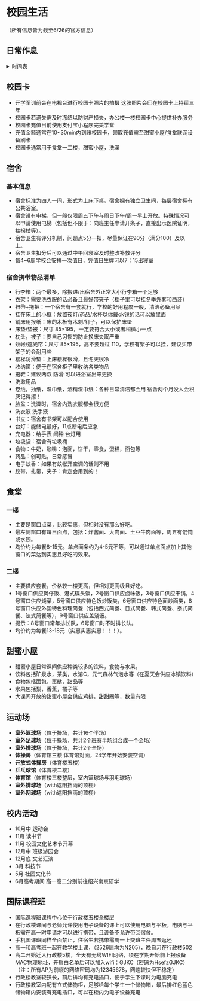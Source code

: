 # 校园生活

（所有信息皆为截至6/26的官方信息）

## 日常作息

<details>

<summary>时间表</summary>

6：00 宿舍通电，宿舍楼允许进出

6：30 起床铃《Yesterday once more》打响

7：00 打铃 宿舍关门 除值日生外住宿生需按时出宿舍 不然会被开违纪单

7：50 上午第一节课上课

8：40 上午第二节课上课

9：20 大课间出操 周一晨会需穿正装 周二周四广播操 周三周五太极拳

9：50 上午第三节课上课

10：40 上午第四节课上课

11：30 上午第五节课上课

12：10\~13：15 午休

13：15 下午第一节课上课

14：05 下午第二节课上课

15：00 下午第三节课上课

15：50 下午第四节课上课

16：30\~18：00 放学 走读生离校（注 走读生可以参加晚自习）住宿生休息

18：00\~19：00 第一节晚自习

19：10\~20：10 第二节晚自习

20：10\~20：30 晚自习大课间 持续二十分钟

20：30\~21：20 第三节晚自习

21：20 宿舍开门 食堂开放夜宵

22：30 走廊及寝室大灯熄灯

23：00 全宿舍除洗手间断电 宿管查寝查关灯

</details>

## 校园卡

* 开学军训前会在电视台进行校园卡照片的拍摄 这张照片会印在校园卡上持续三年
* 校园卡若遗失需及时冻结以防财产损失，办公楼一楼校园卡中心提供补办服务
* 校园卡充值目前使用支付宝小程序完美学堂
* 充值金额通常在10\~30min内到账校园卡，领取充值需至甜蜜小屋/食堂联网设备刷卡
* 校园卡通常用于食堂一二楼，甜蜜小屋，洗澡

## 宿舍

### 基本信息

* 宿舍标准为四人一间，形式为上床下桌。宿舍拥有独立卫生间，每层宿舍拥有公共浴室。
* 宿舍设有电梯，但一般仅限周五下午与周日下午/周一早上开放。特殊情况可以申请使用电梯（包括但不限于：向班主任申请开条子，直接出示医院证明，拄拐杖等）。
* 宿舍卫生有评分机制，问题点5分一扣，尽量保证在90分（满分100）及以上。
* 宿舍卫生扣分后可以通过中午回寝室及时整改补救评分
* 每4\~6周学校会安排一次值日，凭值日生牌可以7：15出寝室

### 宿舍携带物品清单

* 行李箱：两个最多，除搬进/出宿舍外正常大小行李箱一个足够
* 衣架：需要洗衣服的话必备且最好带夹子（柜子里可以挂冬季外套和西装）
* 扫帚+拖把：一个宿舍有一套就行，学校的好用程度一般，清洁必备用品
* 挂在床上的小框：放置夜灯/药品/水杯以你戴ok镜的话可以放里面
* 铺床用报纸：床的木板有木刺/钉子，可以保护床垫
* 床垫/垫被：尺寸 85×195，一定要符合大小或者稍微小一点
* 枕头，被子：要自己习惯的防止换床失眠严重
* 蚊帐/遮光帘：尺寸 85×195，高不要超过 110，学校有架子可以挂，建议买带架子的会耐用些
* 楼梯防滑垫：上床楼梯很滑，且冬天很冷
* 收纳筐：便于在宿舍柜子里收纳各类物品
* 拖鞋：建议两双 防滑 可以进浴室出来更换
* 洗漱用品
* 卷纸，抽纸，湿巾纸，酒精湿巾纸：各种日常清洁都会用 宿舍两个月没人会积灰记得擦！
* 脸盆：洗澡时，宿舍内洗衣服都会很方便
* 洗衣液 洗手液
* 书立：宿舍有书架可以配合使用
* 台灯：能储电最好，11点断电后应急
* 充电器：给手表 闹钟 台灯用
* 垃圾袋：宿舍有垃圾桶
* 食物：牛奶，咖啡：泡面，饼干，零食，蛋糕，面包等
* 药品：创可贴，日常感冒
* 电子蚊香：如果有蚊帐开空调的话则不用
* 胶带，扎带，夹子：肯定会用到的！

## 食堂

### 一楼

* 主要是窗口点菜，比较实惠，但相对没有那么好吃。
* 最左侧窗口有每日面点，包括：炸酱面、大肉面、土豆牛肉面等，周五有馄饨或水饺。
* 均价约为每餐8-15元。单点面条约为4-5元不等，可以通过单点面点加上其他窗口的菜达到实惠且好吃的效果。

### 二楼

* 主要供应套餐，价格较一楼更高，但相对更高级且好吃。
* 1号窗口供应煲仔饭、港式碟头饭，2号窗口供应卤味饭，3号窗口供应干锅，4号窗口供应炖菜，5号窗口供应特色饭炒饭类，6号窗口供应特色面炒面类，8号窗口供应外国特色料理简餐（包括西式简餐、日式简餐、韩式简餐、泰式简餐、法式简餐等），9号窗口供应盖浇饭。
* 提示：8号窗口常年排长队，6号窗口时不时排长队。
* 均价约为每餐13-18元（实惠实惠实惠！！！）。

## 甜蜜小屋

* 甜蜜小屋日常课间供应种类较多的饮料，食物与水果。
* 饮料包括矿泉水，茶类，水溶C，元气森林气泡水等（在夏天会供应冰镇饮料）
* 食物包括面包，蛋挞，甜品等
* 水果包括梨，香蕉，橘子等
* 大课间开放的甜蜜小屋会供应鸡排，甜甜圈等，数量有限

## 运动场

* **室外篮球场**（位于操场，共计16个半场）
* **室外足球场**（位于操场，共计2个班赛半场组合成一个全场）
* **室外排球场**（位于操场，共计2个全场）
* **体操房**（体育馆三楼 体育馆对面，24学年开始安装空调）
* **开放式体操房**（体育楼五楼）
* **乒乓球馆**（体育楼二楼）
* **体育馆**（体育楼三楼整层，室内篮球场与羽毛球场）
* **室外排球场**（with遮阳挡雨的顶棚）
* **室外网球场**（with遮阳挡雨的顶棚）

## 校内活动

* 10月中 运动会
* 11月 读书节
* 11月 校园文化艺术节开幕
* 12月中 班级游园会
* 12月底 文艺汇演
* 3月 科技节
* 5月 社团文化节
* 6月高考期间 高一高二分别前往绍兴南京研学

## 国际课程班

* 国际课程班课程中心位于行政楼五楼全楼层
* 在行政楼课间与老师允许使用电子设备的课上可以使用电脑与平板，电脑与平板需在高一时申请才可以进行携带，且设备不允许带回宿舍。
* 手机国课班同样全面禁止，住宿生若携带需周一上交班主任周五返还
* 高一和高考班一起在教学楼上课，（2526届均为N205），晚自习在行政楼502
* 高二开始迁入行政楼5楼，全天有无线WIFI网络，须在学期开始前上报设备MAC物理地址，开启白名单后可以加入wifi：GJKC（密码为HsefzGJKC） （注：所有AP为前缀的网络密码均为12345678，网速较快但不稳定）
* 行政楼教室较狭长，前后排均有充电插口，便于学生下课时为电脑充电
* 行政楼教室内配有立式储物柜，足够给每个学生一个储物箱，最后排红色蓝色储物箱内安装有充电插口，可以在柜内为电子设备充电
